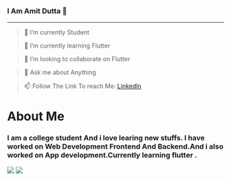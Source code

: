 ### I Am Amit Dutta 🧑‍
___




> 🔭 I’m currently Student

> 🌱 I’m currently learning Flutter

> 👯 I’m looking to collaborate on Flutter

>  💬 Ask me about Anything 

> 📫 Follow The Link To reach Me: <a href="https://www.linkedin.com/in/amit-dutta-a6996315a/" >LinkedIn</a>


# **About Me**

### I am a college student And i love learing new stuffs. I have worked on Web Development Frontend And Backend.And i also worked on App development.Currently learning flutter .


<img src="https://github-readme-stats.vercel.app/api?username=Amit998&&show_icons=true&title_color=ffffff&icon_color=bb2acf&text_color=daf7dc&bg_color=151515"/>

<img src="https://github-readme-stats.vercel.app/api/top-langs/?username=Amit998&theme=tokyonight"/>
